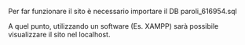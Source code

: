 Per far funzionare il sito è necessario importare il DB paroli_616954.sql

A quel punto, utilizzando un software (Es. XAMPP) sarà possibile visualizzare il sito nel localhost.

